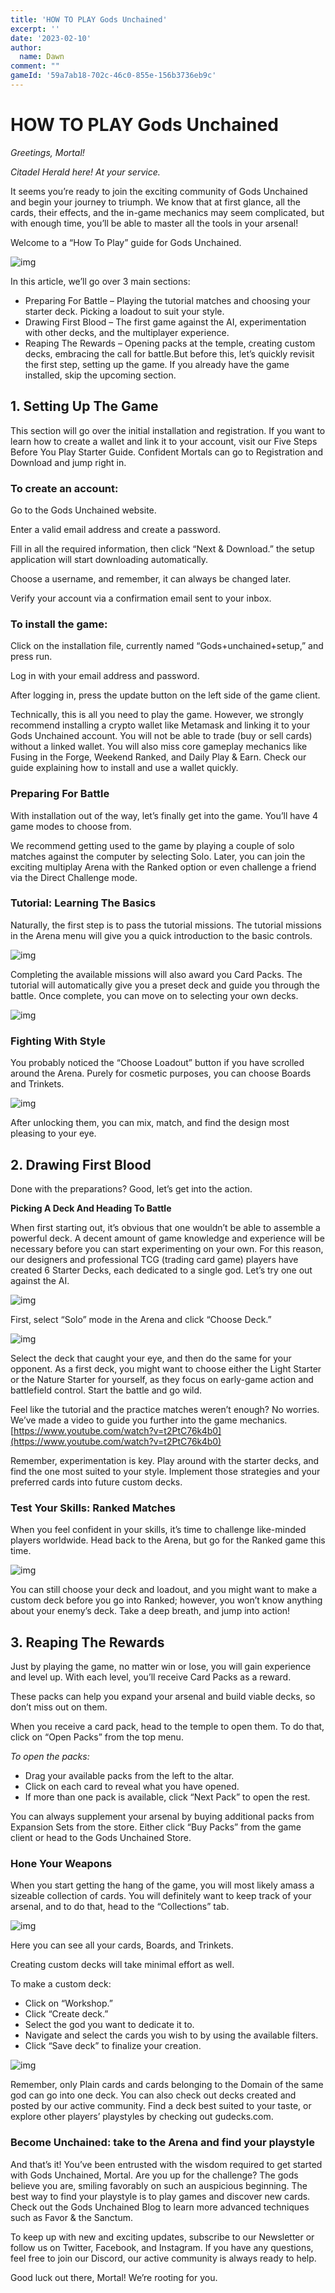 ```yaml
---
title: 'HOW TO PLAY Gods Unchained'
excerpt: ''
date: '2023-02-10'
author:
  name: Dawn
comment: ""
gameId: '59a7ab18-702c-46c0-855e-156b3736eb9c'
---
```


# HOW TO PLAY Gods Unchained

*Greetings, Mortal!*

*Citadel Herald here! At your service.*

It seems you’re ready to join the exciting community of Gods Unchained and begin your journey to triumph. We know that at first glance, all the cards, their effects, and the in-game mechanics may seem complicated, but with enough time, you’ll be able to master all the tools in your arsenal!

Welcome to a “How To Play” guide for Gods Unchained.

![img](https://lh4.googleusercontent.com/ziHUHKvhcyLd3EjGcmREEidC9N8OYyf2vJDXrlZydl7wrASKOf17JO5lTEx1ZrU1ekCC9844BwDydX-yXGYKSvCrMzLpKV5uM8NDQhJOzDOqGwIyw8g7DWZX0kIkFsh_f26GlulNtFNIfP2cQxFiaKA)

In this article, we’ll go over 3 main sections:

+ Preparing For Battle – Playing the tutorial matches and choosing your starter deck. Picking a loadout to suit your style.
+ Drawing First Blood – The first game against the AI, experimentation with other decks, and the multiplayer experience.
+ Reaping The Rewards – Opening packs at the temple, creating custom decks, embracing the call for battle.But before this, let’s quickly revisit the first step, setting up the game. If you already have the game installed, skip the upcoming section.

## 1. Setting Up The Game

This section will go over the initial installation and registration. If you want to learn how to create a wallet and link it to your account, visit our Five Steps Before You Play Starter Guide. Confident Mortals can go to Registration and Download and jump right in.

### To create an account:

Go to the Gods Unchained website. 

Enter a valid email address and create a password.

Fill in all the required information, then click “Next & Download.” the setup application will start downloading automatically.

Choose a username, and remember, it can always be changed later.

Verify your account via a confirmation email sent to your inbox.

### To install the game:

Click on the installation file, currently named “Gods+unchained+setup,” and press run.

Log in with your email address and password.

After logging in, press the update button on the left side of the game client.

Technically, this is all you need to play the game. However, we strongly recommend installing a crypto wallet like Metamask and linking it to your Gods Unchained account. You will not be able to trade (buy or sell cards) without a linked wallet. You will also miss core gameplay mechanics like Fusing in the Forge, Weekend Ranked, and Daily Play & Earn. Check our guide explaining how to install and use a wallet quickly.

### Preparing For Battle

With installation out of the way, let’s finally get into the game. You’ll have 4 game modes to choose from.

We recommend getting used to the game by playing a couple of solo matches against the computer by selecting Solo. Later, you can join the exciting multiplay Arena with the Ranked option or even challenge a friend via the Direct Challenge mode.

### Tutorial: Learning The Basics

Naturally, the first step is to pass the tutorial missions. The tutorial missions in the Arena menu will give you a quick introduction to the basic controls.

![img](https://lh3.googleusercontent.com/HvIygttnpSUisPM1y7XWuphdKRnwgDrwPYTKSi3Ud_GS6QWgbKfnMpFkz2WMCbcqHIWexv2eeeFzzoemumxI26d2P766QVB4rJSzJyA-ucpV9ghlBIj997pjrg4Ct6URxcFKfyfIhuafhIAgosX8Xj0)

Completing the available missions will also award you Card Packs. The tutorial will automatically give you a preset deck and guide you through the battle. Once complete, you can move on to selecting your own decks.

![img](https://lh5.googleusercontent.com/z3IRdrz6UKkul5ATMpAeGAjIIlfLgG0tCvHQs87FrIaIhUIg9_8DU5BuLnRRkQheoNQ_xYkvw3xc8sdXOCfJPceyUEVOK7TbLzfgVA5XZAeT7Es3fg8FV53gXlZbIKSZr3i3slzfVt7PILrf-pPJ848)

### Fighting With Style

You probably noticed the “Choose Loadout” button if you have scrolled around the Arena. Purely for cosmetic purposes, you can choose Boards and Trinkets.

![img](https://lh4.googleusercontent.com/vCj88rxzThWyFRaCoRaWvzJ91AUgex8cGlDBpWvGLo1G-zLR7S6LIXVWNgJUn6MkCLdSIQBNCe7_-Q1Yn4lwhkbgxmipRu7q84c9k197J2f-e1hwosOIjRccV9CJDjVxA205BiNg98LRjUlmrzqx088)

After unlocking them, you can mix, match, and find the design most pleasing to your eye.

## 2. Drawing First Blood

Done with the preparations? Good, let’s get into the action.

**Picking A Deck And Heading To Battle**

When first starting out, it’s obvious that one wouldn’t be able to assemble a powerful deck. A decent amount of game knowledge and experience will be necessary before you can start experimenting on your own. For this reason, our designers and professional TCG (trading card game) players have created 6 Starter Decks, each dedicated to a single god. Let’s try one out against the AI.

![img](https://lh5.googleusercontent.com/qyzsspeFLRnMRG8c8fCLsmq4m09hUL0pXAUuv5VYpF9Q_WYDnbqWBiRu1SzCahkg4pChlD2Dh-euqJOPSihMWjEZIMnSUWFXQ_Hx7x0XBYBo2n0_ynzcMw5n9_MX1I0dvc43lpp82EN6nN4VdFFNbF8)

First, select “Solo” mode in the Arena and click “Choose Deck.”

![img](https://lh4.googleusercontent.com/5WHsQ7LJcO48TexExgoSUfrBghAeGXZS4bqo-A2YpKpwRJl6Ivv7x1RchqG9iONGNqAsZUMR00swp5mFwdX5_PPtr0Syu3yTR4xYeITI4GgkiAZfKILgNUuIKxZ8ksCSYD-1u_g23pjvZWsqEf8ANP4)


Select the deck that caught your eye, and then do the same for your opponent. As a first deck, you might want to choose either the Light Starter or the Nature Starter for yourself, as they focus on early-game action and battlefield control. Start the battle and go wild.

Feel like the tutorial and the practice matches weren’t enough? No worries. We’ve made a video to guide you further into the game mechanics.[https://www.youtube.com/watch?v=t2PtC76k4b0](https://www.youtube.com/watch?v=t2PtC76k4b0)

Remember, experimentation is key. Play around with the starter decks, and find the one most suited to your style. Implement those strategies and your preferred cards into future custom decks.

### Test Your Skills: Ranked Matches

When you feel confident in your skills, it’s time to challenge like-minded players worldwide. Head back to the Arena, but go for the Ranked game this time.

![img](https://lh4.googleusercontent.com/acJ47-eQwn8Xu-fVsir-wHOLw8TcrWMyGSYYWpFjAum6AskMCOjGcJp843sk-bvpQC4bicZzSqV2CMVDIURMJg_4Y_3QFALUMGJ-HwcEBUuFF2W1yM4xlwaWLzOfC5puFjtZiUIJLjfe-r5eEE8jNrc)

You can still choose your deck and loadout, and you might want to make a custom deck before you go into Ranked; however, you won’t know anything about your enemy’s deck. Take a deep breath, and jump into action!

## 3. Reaping The Rewards

Just by playing the game, no matter win or lose, you will gain experience and level up. With each level, you’ll receive Card Packs as a reward.

These packs can help you expand your arsenal and build viable decks, so don’t miss out on them.

When you receive a card pack, head to the temple to open them. To do that, click on “Open Packs” from the top menu.

*To open the packs:*

+ Drag your available packs from the left to the altar.
+ Click on each card to reveal what you have opened.
+ If more than one pack is available, click “Next Pack” to open the rest.

You can always supplement your arsenal by buying additional packs from Expansion Sets from the store. Either click “Buy Packs” from the game client or head to the Gods Unchained Store.

### Hone Your Weapons

When you start getting the hang of the game, you will most likely amass a sizeable collection of cards. You will definitely want to keep track of your arsenal, and to do that, head to the “Collections” tab.

![img](https://lh3.googleusercontent.com/tnms6XWuWa1a3p5qLUc4kLoeCr3eVF46vmrUDrdTNmOqYrhSA2mNa32yAuPdLnL5gU1G3VnCQefcR21J1D5ZJxrfMsD0CRVRc1dsWi_Ya33DT3IWUp19O0tb9zn_Jm5WcEFFI01_M8d4iGr4053x-Gc)

Here you can see all your cards, Boards, and Trinkets.

Creating custom decks will take minimal effort as well.

To make a custom deck:

+ Click on “Workshop.”
+ Click “Create deck.”
+ Select the god you want to dedicate it to.
+ Navigate and select the cards you wish to by using the available filters.
+ Click “Save deck” to finalize your creation.

![img](https://lh6.googleusercontent.com/SVAEfs8PMinUDgT1dK6xTlUm99KeDbQWzLldR_WyIZal1YB9Xjub1mLGcn6XfiYe6HeLZCpHY_40VwXpCHE9DQmP8aa4kPCwPNDrhUHSf7s4Ipqe5-qruCIF5q9h_abJ1OkxGdtKbmrnssM0L_OlovI)

Remember, only Plain cards and cards belonging to the Domain of the same god can go into one deck. You can also check out decks created and posted by our active community. Find a deck best suited to your taste, or explore other players’ playstyles by checking out gudecks.com.


### Become Unchained: take to the Arena and find your playstyle

And that’s it! You’ve been entrusted with the wisdom required to get started with Gods Unchained, Mortal. Are you up for the challenge? The gods believe you are, smiling favorably on such an auspicious beginning. The best way to find your playstyle is to play games and discover new cards. Check out the Gods Unchained Blog to learn more advanced techniques such as Favor & the Sanctum.

To keep up with new and exciting updates, subscribe to our Newsletter or follow us on Twitter, Facebook, and Instagram. If you have any questions, feel free to join our Discord, our active community is always ready to help.

Good luck out there, Mortal! We’re rooting for you.